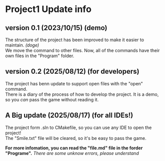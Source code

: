 # Project1 Update info
## version 0.1 (2023/10/15) (demo)
The structure of the project has been improved to make it easier to maintain. *(doge)*<br>
We move the command to other files. Now, all of the commands have their own files in the "Program" folder.<br>
## version 0.2 (2025/08/12) (for developers)
The project has benn update to support open files with the "open" command.<br>
There is a diary of the process of how to develop the project. It is a demo, so you *can* pass the game without reading it.<br>
## A Big update (2025/08/17) (for all IDEs!)
The project form .sln to CMakefile, so you can use any IDE to open the project!<br>
The "Smile.txt" file will be cleared, so it's be easy to pass the game.<br>

**For more infomation, you can read the "file.md" file in the forder "Programe".**
*There are some unknow errors, please understand*